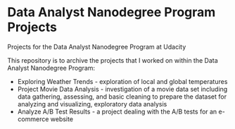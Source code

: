 # Data Analyst Nanodegree Program Projects
Projects for the Data Analyst Nanodegree Program at Udacity

This repository is to archive the projects that I worked on within the Data Analyst Nanodegree Program:
- Exploring Weather Trends - exploration of local and global temperatures
- Project Movie Data Analysis - investigation of a movie data set including data gathering, assessing, and basic cleaning to prepare the dataset for analyzing and visualizing, exploratory data analysis
- Analyze A/B Test Results - a project dealing with the A/B tests for an e-commerce website
